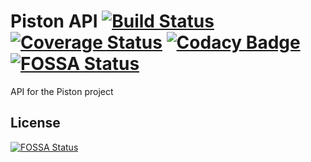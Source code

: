 Piston API [![Build Status](https://travis-ci.org/Laxio/PistonAPI.svg?branch=master)](https://travis-ci.org/Laxio/PistonAPI) [![Coverage Status](https://coveralls.io/repos/github/Laxio/PistonAPI/badge.svg?branch=master)](https://coveralls.io/github/Laxio/PistonAPI?branch=master) [![Codacy Badge](https://api.codacy.com/project/badge/Grade/c85d421ec3d8497b8a46f0a38dbca19f)](https://www.codacy.com/app/hfoxy/PistonAPI?utm_source=github.com&amp;utm_medium=referral&amp;utm_content=Laxio/PistonAPI&amp;utm_campaign=Badge_Grade)
[![FOSSA Status](https://app.fossa.io/api/projects/git%2Bgithub.com%2FLaxio%2FPistonAPI.svg?type=shield)](https://app.fossa.io/projects/git%2Bgithub.com%2FLaxio%2FPistonAPI?ref=badge_shield)
==========

API for the Piston project

## License
[![FOSSA Status](https://app.fossa.io/api/projects/git%2Bgithub.com%2FLaxio%2FPistonAPI.svg?type=large)](https://app.fossa.io/projects/git%2Bgithub.com%2FLaxio%2FPistonAPI?ref=badge_large)